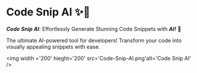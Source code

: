 
# Code Snip AI ✨📸

***Code Snip AI***: Effortlessly Generate Stunning Code Snippets with ***AI!*** 🌟

The ultimate AI-powered tool for developers! Transform your code into visually appealing snippets with ease.

<img width ='200' hieght='200' src='Code-Snip-AI.png'alt='Code Snip AI' />



